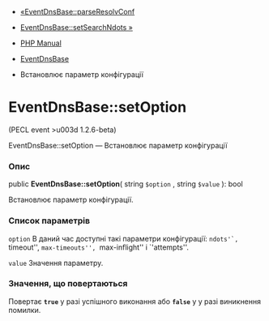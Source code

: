 - [«EventDnsBase::parseResolvConf](eventdnsbase.parseresolvconf.md)
- [EventDnsBase::setSearchNdots »](eventdnsbase.setsearchndots.md)

- [PHP Manual](index.md)
- [EventDnsBase](class.eventdnsbase.md)
- Встановлює параметр конфігурації

# EventDnsBase::setOption

(PECL event \>u003d 1.2.6-beta)

EventDnsBase::setOption — Встановлює параметр конфігурації

### Опис

public **EventDnsBase::setOption**( string `$option` , string `$value`
): bool

Встановлює параметр конфігурації.

### Список параметрів

`option`
В даний час доступні такі параметри конфігурації: ``ndots'`,
``timeout'', ``max-timeouts'', ``max-inflight'' і `'attempts''.

`value`
Значення параметру.

### Значення, що повертаються

Повертає **`true`** у разі успішного виконання або **`false`** у
у разі виникнення помилки.
